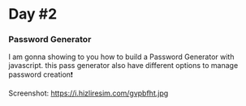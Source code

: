 # Day #2

### Password Generator

I am gonna showing to you how to build a Password Generator with javascript. this pass generator also have different options to manage password creation❗️

Screenshot:
https://i.hizliresim.com/gvpbfht.jpg

